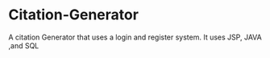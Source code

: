 # Citation-Generator
A citation Generator that uses a login and register system. It uses JSP, JAVA ,and SQL 
